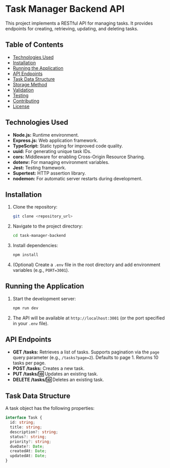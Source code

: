 # Task Manager Backend API

This project implements a RESTful API for managing tasks. It provides endpoints for creating, retrieving, updating, and deleting tasks.

## Table of Contents

-   [Technologies Used](#technologies-used)
-   [Installation](#installation)
-   [Running the Application](#running-the-application)
-   [API Endpoints](#api-endpoints)
-   [Task Data Structure](#task-data-structure)
-   [Storage Method](#storage-method)
-   [Validation](#validation)
-   [Testing](#testing)
-   [Contributing](#contributing)
-   [License](#license)

## Technologies Used

-   **Node.js:** Runtime environment.
-   **Express.js:** Web application framework.
-   **TypeScript:** Static typing for improved code quality.
-   **uuid:** For generating unique task IDs.
-   **cors:** Middleware for enabling Cross-Origin Resource Sharing.
-   **dotenv:** For managing environment variables.
-   **Jest:** Testing framework.
-   **Supertest:** HTTP assertion library.
-   **nodemon:** For automatic server restarts during development.

## Installation

1.  Clone the repository:

    ```bash
    git clone <repository_url>
    ```

2.  Navigate to the project directory:

    ```bash
    cd task-manager-backend
    ```

3.  Install dependencies:

    ```bash
    npm install
    ```

4.  (Optional) Create a `.env` file in the root directory and add environment variables (e.g., `PORT=3001`).

## Running the Application

1.  Start the development server:

    ```bash
    npm run dev
    ```

2.  The API will be available at `http://localhost:3001` (or the port specified in your `.env` file).

## API Endpoints

-   **GET /tasks:** Retrieves a list of tasks. Supports pagination via the `page` query parameter (e.g., `/tasks?page=2`). Defaults to page 1. Returns 10 tasks per page.
-   **POST /tasks:** Creates a new task.
-   **PUT /tasks/:id:** Updates an existing task.
-   **DELETE /tasks/:id:** Deletes an existing task.

## Task Data Structure

A task object has the following properties:

```typescript
interface Task {
  id: string;
  title: string;
  description?: string;
  status?: string;
  priority?: string;
  dueDate?: Date;
  createdAt: Date;
  updatedAt: Date;
}